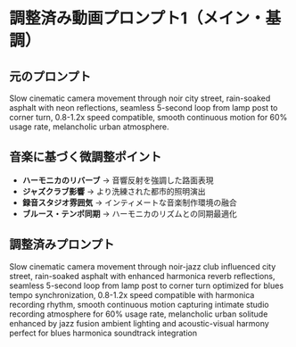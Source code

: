 # 調整済み動画プロンプト1（メイン・基調）

## 元のプロンプト
Slow cinematic camera movement through noir city street, rain-soaked asphalt with neon reflections, seamless 5-second loop from lamp post to corner turn, 0.8-1.2x speed compatible, smooth continuous motion for 60% usage rate, melancholic urban atmosphere.

## 音楽に基づく微調整ポイント
- **ハーモニカのリバーブ** → 音響反射を強調した路面表現
- **ジャズクラブ影響** → より洗練された都市的照明演出
- **録音スタジオ雰囲気** → インティメートな音楽制作環境の融合
- **ブルース・テンポ同期** → ハーモニカのリズムとの同期最適化

## 調整済みプロンプト
Slow cinematic camera movement through noir-jazz club influenced city street, rain-soaked asphalt with enhanced harmonica reverb reflections, seamless 5-second loop from lamp post to corner turn optimized for blues tempo synchronization, 0.8-1.2x speed compatible with harmonica recording rhythm, smooth continuous motion capturing intimate studio recording atmosphere for 60% usage rate, melancholic urban solitude enhanced by jazz fusion ambient lighting and acoustic-visual harmony perfect for blues harmonica soundtrack integration
